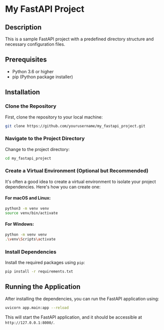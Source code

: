 # My FastAPI Project

## Description

This is a sample FastAPI project with a predefined directory structure and necessary configuration files.

## Prerequisites

- Python 3.6 or higher
- pip (Python package installer)

## Installation

### Clone the Repository

First, clone the repository to your local machine:

```bash
git clone https://github.com/yourusername/my_fastapi_project.git
```

### Navigate to the Project Directory

Change to the project directory:

```bash
cd my_fastapi_project
```

### Create a Virtual Environment (Optional but Recommended)

It's often a good idea to create a virtual environment to isolate your project dependencies. Here's how you can create one:

#### For macOS and Linux:

```bash
python3 -m venv venv
source venv/bin/activate
```

#### For Windows:

```bash
python -m venv venv
.\venv\Scripts\activate
```

### Install Dependencies

Install the required packages using `pip`:

```bash
pip install -r requirements.txt
```

## Running the Application

After installing the dependencies, you can run the FastAPI application using:

```bash
uvicorn app.main:app --reload
```

This will start the FastAPI application, and it should be accessible at `http://127.0.0.1:8000/`.
